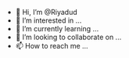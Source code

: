 - 👋 Hi, I’m @Riyadud
- 👀 I’m interested in ...
- 🌱 I’m currently learning ...
- 💞️ I’m looking to collaborate on ...
- 📫 How to reach me ...

<!---
Riyadud/Riyadud is a ✨ special ✨ repository because its `README.md` (this file) appears on your GitHub profile.
You can click the Preview link to take a look at your changes.
--->
